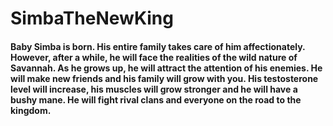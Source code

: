 # SimbaTheNewKing

#### Baby Simba is born. His entire family takes care of him affectionately. However, after a while, he will face the realities of the wild nature of Savannah. As he grows up, he will attract the attention of his enemies. He will make new friends and his family will grow with you. His testosterone level will increase, his muscles will grow stronger and he will have a bushy mane. He will fight rival clans and everyone on the road to the kingdom.
